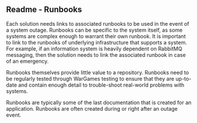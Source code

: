 ## Readme - Runbooks
Each solution needs links to associated runbooks to be used in the event of a system outage. Runbooks can be specific to the system itself, as some systems are complex enough to warrant their own runbook. It is important to link to the runbooks of underlying infrastructure that supports a system. For example, if an information system is heavily dependent on RabbitMQ messaging, then the solution needs to link the associated runbook in case of an emergency. 

Runbooks themselves provide little value to a repository. Runbooks need to be regularly tested through WarGames testing to ensure that they are up-to-date and contain enough detail to trouble-shoot real-world problems with systems. 

Runbooks are typically some of the last documentation that is created for an application. Runbooks are often created during or right after an outage event.